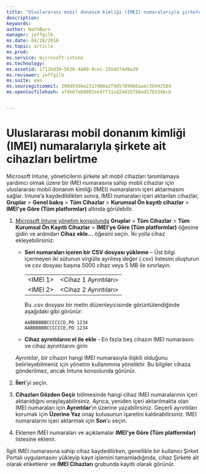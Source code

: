 ```yaml
---
title: "Uluslararası mobil donanım kimliği (IMEI) numaralarıyla şirkete ait cihazları belirtme | Microsoft Intune"
description: 
keywords: 
author: NathBarn
manager: jeffgilb
ms.date: 04/28/2016
ms.topic: article
ms.prod: 
ms.service: microsoft-intune
ms.technology: 
ms.assetid: 1712bd39-562b-4409-9cec-155d5f4d8a39
ms.reviewer: jeffgilb
ms.suite: ems
ms.sourcegitcommit: 398d93d4e2317d00a2f9d5f89966aaec3b942504
ms.openlocfilehash: af4b87eb8082ee5ff11cd2d42b788ad17b334bcb


---
```


# Uluslararası mobil donanım kimliği (IMEI) numaralarıyla şirkete ait cihazları belirtme
Microsoft Intune, yöneticilerin şirkete ait mobil cihazları tanımlamaya yardımcı olmak üzere bir IMEI numarasına sahip mobil cihazlar için uluslararası mobil donanım kimliği (IMEI) numaralarını içeri aktarmasını sağlar. Intune’a kaydedildikten sonra, IMEI numaraları içeri aktarılan cihazlar, **Gruplar** > **Genel bakış** > **Tüm Cihazlar** > **Kurumsal Ön kayıtlı cihazlar** > **IMEI’ye Göre (Tüm platformlar)** altında görülebilir.

1. [Microsoft Intune yönetim konsolunda](http://manage.microsoft.com) **Gruplar** &gt; **Tüm Cihazlar** &gt; **Tüm Kurumsal Ön Kayıtlı Cihazlar** &gt; **IMEI’ye Göre (Tüm platformlar)** öğesine gidin ve ardından **Cihaz ekle…** öğesini seçin. İki yolla cihaz ekleyebilirsiniz:

    -   **Seri numaraları içeren bir CSV dosyası yükleme** – Üst bilgi içermeyen iki sütunun virgülle ayrılmış değer (.csv) listesini oluşturun ve csv dosyası başına 5000 cihaz veya 5 MB ile sınırlayın.

        |||
        |-|-|
        |&lt;IMEI 1&gt;|&lt;Cihaz 1 Ayrıntıları&gt;|
        |&lt;IMEI 2&gt;|&lt;Cihaz 2 Ayrıntıları&gt;|
        Bu .csv dosyası bir metin düzenleyicisinde görüntülendiğinde aşağıdaki gibi görünür:

        ```
        AABBBBBBCCCCCCD,PO 1234
        AABBBBBBCCCCCCE,PO 1234
        ```

    -   **Cihaz ayrıntılarını el ile ekle** - En fazla beş cihazın IMEI numarasını ve cihaz ayrıntılarını girin

   *Ayrıntılar*, bir cihazın hangi IMEI numarasıyla ilişkili olduğunu belirleyebilmeniz için yönetim kullanımına yöneliktir. Bu bilgiler cihaza gönderilmez, ancak Intune konsolunda görünür.

2.   **İleri**’yi seçin.
3.  **Cihazları Gözden Geçir** bölmesinde hangi cihaz IMEI numaralarının içeri aktarıldığını onaylayabilirsiniz. Ayrıca, yeniden içeri aktarılmakta olan IMEI numaraları için **Ayrıntılar**’ın üzerine yazabilirsiniz. Geçerli ayrıntıları korumak için **Üzerine Yaz** onay kutusunun işaretini kaldırabilirsiniz. IMEI numaralarını içeri aktarmak için **Son**’u seçin.
4.  Eklenen IMEI numaraları ve açıklamalar **IMEI’ye Göre (Tüm platformlar)** listesine eklenir.

İlgili IMEI numarasına sahip cihaz kaydedilirken, genellikle bir kullanıcı Şirket Portalı uygulamasını yükleyip kayıt işlemini tamamladığında, cihaz Şirkete ait olarak etiketlenir ve **IMEI Cihazları** grubunda kayıtlı olarak görünür.



<!--HONumber=Jun16_HO3-->


